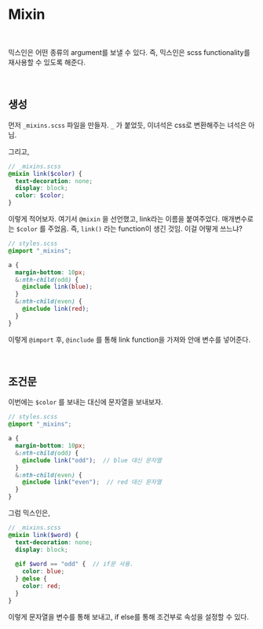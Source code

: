 # Mixin

<br/>

믹스인은 어떤 종류의 argument를 보낼 수 있다. 즉, 믹스인은 scss functionality를 재사용할 수 있도록 해준다.

<br/>

## 생성

먼저 `_mixins.scss` 파일을 만들자. `_` 가 붙었듯, 이녀석은 css로 변환해주는 녀석은 아님.

그리고,

```scss
// _mixins.scss
@mixin link($color) {
  text-decoration: none;
  display: block;
  color: $color;
}
```

이렇게 적어보자. 여기서 `@mixin` 을 선언했고, link라는 이름을 붙여주었다. 매개변수로는 `$color` 를 주었음. 즉, `link()` 라는 function이 생긴 것임. 이걸 어떻게 쓰느냐?

```scss
// styles.scss
@import "_mixins";

a {
  margin-bottom: 10px;
  &:nth-child(odd) {
    @include link(blue);
  }
  &:nth-child(even) {
    @include link(red);
  }
}
```

이렇게 `@import` 후, `@include` 를 통해 link function을 가져와 안애 변수를 넣어준다.

<br/>

## 조건문

이번에는 `$color` 를 보내는 대신에 문자열을 보내보자.

```scss
// styles.scss
@import "_mixins";

a {
  margin-bottom: 10px;
  &:nth-child(odd) {
    @include link("odd");  // blue 대신 문자열
  }
  &:nth-child(even) {
    @include link("even");  // red 대신 문자열
  }
}
```

그럼 믹스인은,

```scss
// _mixins.scss
@mixin link($word) {
  text-decoration: none;
  display: block;
  
  @if $word == "odd" {  // if문 사용.
    color: blue;
  } @else {
    color: red;
  }
}
```

이렇게 문자열을 변수를 통해 보내고, if else를 통해 조건부로 속성을 설정할 수 있다.
